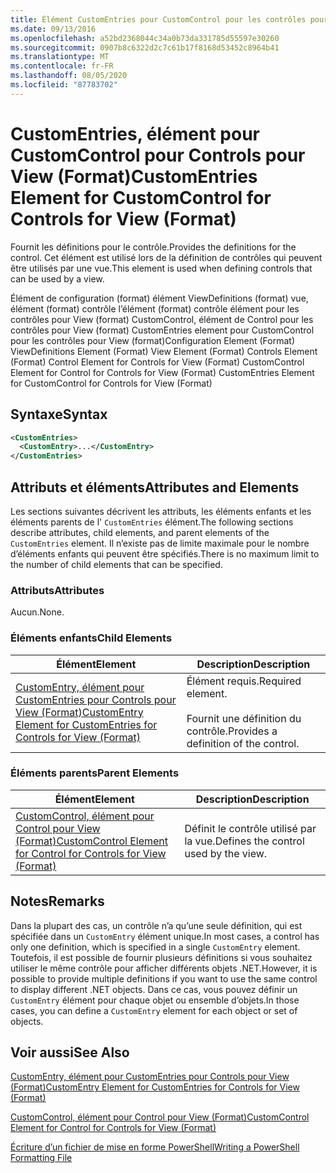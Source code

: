 ```yaml
---
title: Élément CustomEntries pour CustomControl pour les contrôles pour View (format) | Microsoft Docs
ms.date: 09/13/2016
ms.openlocfilehash: a52bd2368044c34a0b73da331785d55597e30260
ms.sourcegitcommit: 0907b8c6322d2c7c61b17f8168d53452c8964b41
ms.translationtype: MT
ms.contentlocale: fr-FR
ms.lasthandoff: 08/05/2020
ms.locfileid: "87783702"
---
```

# <a name="customentries-element-for-customcontrol-for-controls-for-view-format"></a><span data-ttu-id="82a85-102">CustomEntries, élément pour CustomControl pour Controls pour View (Format)</span><span class="sxs-lookup"><span data-stu-id="82a85-102">CustomEntries Element for CustomControl for Controls for View (Format)</span></span>

<span data-ttu-id="82a85-103">Fournit les définitions pour le contrôle.</span><span class="sxs-lookup"><span data-stu-id="82a85-103">Provides the definitions for the control.</span></span> <span data-ttu-id="82a85-104">Cet élément est utilisé lors de la définition de contrôles qui peuvent être utilisés par une vue.</span><span class="sxs-lookup"><span data-stu-id="82a85-104">This element is used when defining controls that can be used by a view.</span></span>

<span data-ttu-id="82a85-105">Élément de configuration (format) élément ViewDefinitions (format) vue, élément (format) contrôle l’élément (format) contrôle élément pour les contrôles pour View (format) CustomControl, élément de Control pour les contrôles pour View (format) CustomEntries element pour CustomControl pour les contrôles pour View (format)</span><span class="sxs-lookup"><span data-stu-id="82a85-105">Configuration Element (Format) ViewDefinitions Element (Format) View Element (Format) Controls Element (Format) Control Element for Controls for View (Format) CustomControl Element for Control for Controls for View (Format) CustomEntries Element for CustomControl for Controls for View (Format)</span></span>

## <a name="syntax"></a><span data-ttu-id="82a85-106">Syntaxe</span><span class="sxs-lookup"><span data-stu-id="82a85-106">Syntax</span></span>

```xml
<CustomEntries>
  <CustomEntry>...</CustomEntry>
</CustomEntries>
```

## <a name="attributes-and-elements"></a><span data-ttu-id="82a85-107">Attributs et éléments</span><span class="sxs-lookup"><span data-stu-id="82a85-107">Attributes and Elements</span></span>

<span data-ttu-id="82a85-108">Les sections suivantes décrivent les attributs, les éléments enfants et les éléments parents de l' `CustomEntries` élément.</span><span class="sxs-lookup"><span data-stu-id="82a85-108">The following sections describe attributes, child elements, and parent elements of the `CustomEntries` element.</span></span> <span data-ttu-id="82a85-109">Il n’existe pas de limite maximale pour le nombre d’éléments enfants qui peuvent être spécifiés.</span><span class="sxs-lookup"><span data-stu-id="82a85-109">There is no maximum limit to the number of child elements that can be specified.</span></span>

### <a name="attributes"></a><span data-ttu-id="82a85-110">Attributs</span><span class="sxs-lookup"><span data-stu-id="82a85-110">Attributes</span></span>

<span data-ttu-id="82a85-111">Aucun.</span><span class="sxs-lookup"><span data-stu-id="82a85-111">None.</span></span>

### <a name="child-elements"></a><span data-ttu-id="82a85-112">Éléments enfants</span><span class="sxs-lookup"><span data-stu-id="82a85-112">Child Elements</span></span>

|<span data-ttu-id="82a85-113">Élément</span><span class="sxs-lookup"><span data-stu-id="82a85-113">Element</span></span>|<span data-ttu-id="82a85-114">Description</span><span class="sxs-lookup"><span data-stu-id="82a85-114">Description</span></span>|
|-------------|-----------------|
|[<span data-ttu-id="82a85-115">CustomEntry, élément pour CustomEntries pour Controls pour View (Format)</span><span class="sxs-lookup"><span data-stu-id="82a85-115">CustomEntry Element for CustomEntries for Controls for View (Format)</span></span>](./customentry-element-for-customentries-for-controls-for-view-format.md)|<span data-ttu-id="82a85-116">Élément requis.</span><span class="sxs-lookup"><span data-stu-id="82a85-116">Required element.</span></span><br /><br /> <span data-ttu-id="82a85-117">Fournit une définition du contrôle.</span><span class="sxs-lookup"><span data-stu-id="82a85-117">Provides a definition of the control.</span></span>|

### <a name="parent-elements"></a><span data-ttu-id="82a85-118">Éléments parents</span><span class="sxs-lookup"><span data-stu-id="82a85-118">Parent Elements</span></span>

|<span data-ttu-id="82a85-119">Élément</span><span class="sxs-lookup"><span data-stu-id="82a85-119">Element</span></span>|<span data-ttu-id="82a85-120">Description</span><span class="sxs-lookup"><span data-stu-id="82a85-120">Description</span></span>|
|-------------|-----------------|
|[<span data-ttu-id="82a85-121">CustomControl, élément pour Control pour View (Format)</span><span class="sxs-lookup"><span data-stu-id="82a85-121">CustomControl Element for Control for Controls for View (Format)</span></span>](./customcontrol-element-for-control-for-controls-for-view-format.md)|<span data-ttu-id="82a85-122">Définit le contrôle utilisé par la vue.</span><span class="sxs-lookup"><span data-stu-id="82a85-122">Defines the control used by the view.</span></span>|

## <a name="remarks"></a><span data-ttu-id="82a85-123">Notes</span><span class="sxs-lookup"><span data-stu-id="82a85-123">Remarks</span></span>

<span data-ttu-id="82a85-124">Dans la plupart des cas, un contrôle n’a qu’une seule définition, qui est spécifiée dans un `CustomEntry` élément unique.</span><span class="sxs-lookup"><span data-stu-id="82a85-124">In most cases, a control has only one definition, which is specified in a single `CustomEntry` element.</span></span> <span data-ttu-id="82a85-125">Toutefois, il est possible de fournir plusieurs définitions si vous souhaitez utiliser le même contrôle pour afficher différents objets .NET.</span><span class="sxs-lookup"><span data-stu-id="82a85-125">However, it is possible to provide multiple definitions if you want to use the same control to display different .NET objects.</span></span> <span data-ttu-id="82a85-126">Dans ce cas, vous pouvez définir un `CustomEntry` élément pour chaque objet ou ensemble d’objets.</span><span class="sxs-lookup"><span data-stu-id="82a85-126">In those cases, you can define a `CustomEntry` element for each object or set of objects.</span></span>

## <a name="see-also"></a><span data-ttu-id="82a85-127">Voir aussi</span><span class="sxs-lookup"><span data-stu-id="82a85-127">See Also</span></span>

[<span data-ttu-id="82a85-128">CustomEntry, élément pour CustomEntries pour Controls pour View (Format)</span><span class="sxs-lookup"><span data-stu-id="82a85-128">CustomEntry Element for CustomEntries for Controls for View (Format)</span></span>](./customentry-element-for-customentries-for-controls-for-view-format.md)

[<span data-ttu-id="82a85-129">CustomControl, élément pour Control pour View (Format)</span><span class="sxs-lookup"><span data-stu-id="82a85-129">CustomControl Element for Control for Controls for View (Format)</span></span>](./customcontrol-element-for-control-for-controls-for-view-format.md)

[<span data-ttu-id="82a85-130">Écriture d’un fichier de mise en forme PowerShell</span><span class="sxs-lookup"><span data-stu-id="82a85-130">Writing a PowerShell Formatting File</span></span>](./writing-a-powershell-formatting-file.md)
